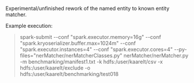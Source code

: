 Experimental/unfinished rework of the named entity to known entity matcher.

Example execution:

> spark-submit --conf "spark.executor.memory=16g" --conf "spark.kryoserializer.buffer.max=1024m" --conf "spark.executor.instances=4" --conf "spark.executor.cores=4" --py-files="nerMatcher/nerMatcherClasses.py" nerMatcher/nerMatcher.py -m benchmarking/manifest1.txt -k hdfs:/user/kaarelt/csv -x hdfs:/user/kaarelt/exclude -o hdfs:/user/kaarelt/benchmarking/test018
